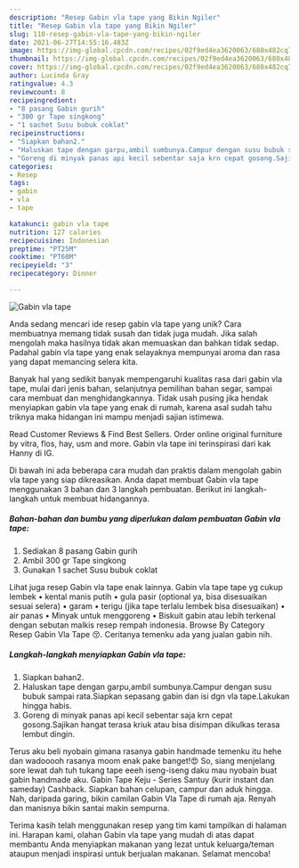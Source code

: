 ```yaml
---
description: "Resep Gabin vla tape yang Bikin Ngiler"
title: "Resep Gabin vla tape yang Bikin Ngiler"
slug: 110-resep-gabin-vla-tape-yang-bikin-ngiler
date: 2021-06-27T14:55:16.483Z
image: https://img-global.cpcdn.com/recipes/02f9ed4ea3620063/680x482cq70/gabin-vla-tape-foto-resep-utama.jpg
thumbnail: https://img-global.cpcdn.com/recipes/02f9ed4ea3620063/680x482cq70/gabin-vla-tape-foto-resep-utama.jpg
cover: https://img-global.cpcdn.com/recipes/02f9ed4ea3620063/680x482cq70/gabin-vla-tape-foto-resep-utama.jpg
author: Lucinda Gray
ratingvalue: 4.3
reviewcount: 8
recipeingredient:
- "8 pasang Gabin gurih"
- "300 gr Tape singkong"
- "1 sachet Susu bubuk coklat"
recipeinstructions:
- "Siapkan bahan2."
- "Haluskan tape dengan garpu,ambil sumbunya.Campur dengan susu bubuk sampai rata.Siapkan sepasang gabin dan isi dgn vla tape.Lakukan hingga habis."
- "Goreng di minyak panas api kecil sebentar saja krn cepat gosong.Sajikan hangat terasa kriuk atau bisa disimpan dikulkas terasa lembut dingin."
categories:
- Resep
tags:
- gabin
- vla
- tape

katakunci: gabin vla tape 
nutrition: 127 calories
recipecuisine: Indonesian
preptime: "PT25M"
cooktime: "PT60M"
recipeyield: "3"
recipecategory: Dinner

---
```



![Gabin vla tape](https://img-global.cpcdn.com/recipes/02f9ed4ea3620063/680x482cq70/gabin-vla-tape-foto-resep-utama.jpg)

Anda sedang mencari ide resep gabin vla tape yang unik? Cara membuatnya memang tidak susah dan tidak juga mudah. Jika salah mengolah maka hasilnya tidak akan memuaskan dan bahkan tidak sedap. Padahal gabin vla tape yang enak selayaknya mempunyai aroma dan rasa yang dapat memancing selera kita.

Banyak hal yang sedikit banyak mempengaruhi kualitas rasa dari gabin vla tape, mulai dari jenis bahan, selanjutnya pemilihan bahan segar, sampai cara membuat dan menghidangkannya. Tidak usah pusing jika hendak menyiapkan gabin vla tape yang enak di rumah, karena asal sudah tahu triknya maka hidangan ini mampu menjadi sajian istimewa.

Read Customer Reviews &amp; Find Best Sellers. Order online original furniture by vitra, flos, hay, usm and more. Gabin vla tape ini terinspirasi dari kak Hanny di IG.


Di bawah ini ada beberapa cara mudah dan praktis dalam mengolah gabin vla tape yang siap dikreasikan. Anda dapat membuat Gabin vla tape menggunakan 3 bahan dan 3 langkah pembuatan. Berikut ini langkah-langkah untuk membuat hidangannya.

<!--inarticleads1-->

##### Bahan-bahan dan bumbu yang diperlukan dalam pembuatan Gabin vla tape:

1. Sediakan 8 pasang Gabin gurih
1. Ambil 300 gr Tape singkong
1. Gunakan 1 sachet Susu bubuk coklat


Lihat juga resep Gabin vla tape enak lainnya. Gabin vla tape tape yg cukup lembek • kental manis putih • gula pasir (optional ya, bisa disesuaikan sesuai selera) • garam • terigu (jika tape terlalu lembek bisa disesuaikan) • air panas • Minyak untuk menggoreng • Biskuit gabin atau lebih terkenal dengan sebutan malkis resep rempah indonesia. Browse By Category Resep Gabin Vla Tape 😚. Ceritanya temenku ada yang jualan gabin nih. 

<!--inarticleads2-->

##### Langkah-langkah menyiapkan Gabin vla tape:

1. Siapkan bahan2.
1. Haluskan tape dengan garpu,ambil sumbunya.Campur dengan susu bubuk sampai rata.Siapkan sepasang gabin dan isi dgn vla tape.Lakukan hingga habis.
1. Goreng di minyak panas api kecil sebentar saja krn cepat gosong.Sajikan hangat terasa kriuk atau bisa disimpan dikulkas terasa lembut dingin.


Terus aku beli nyobain gimana rasanya gabin handmade temenku itu hehe dan wadooooh rasanya moom enak pake banget!😍 So, siang menjelang sore lewat dah tuh tukang tape eeeh iseng-iseng daku mau nyobain buat gabin handmade aku. Gabin Tape Keju - Series Santuy (kurir instant dan sameday) Cashback. Siapkan bahan celupan, campur dan aduk hingga. Nah, daripada garing, bikin camilan Gabin Vla Tape di rumah aja. Renyah dan manisnya bikin santai makin sempurna. 

Terima kasih telah menggunakan resep yang tim kami tampilkan di halaman ini. Harapan kami, olahan Gabin vla tape yang mudah di atas dapat membantu Anda menyiapkan makanan yang lezat untuk keluarga/teman ataupun menjadi inspirasi untuk berjualan makanan. Selamat mencoba!
